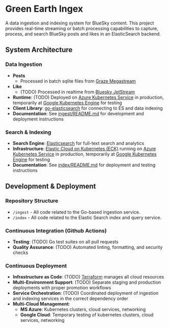 # Green Earth Ingex

A data ingestion and indexing system for BlueSky content. This project provides real-time streaming or batch processing capabilities to capture, process, and search BlueSky posts and likes in an ElasticSearch backend.

## System Architecture

### Data Ingestion
- **Posts**
  - Processed in batch sqlite files from [Graze Megastream](https://graze.leaflet.pub/3m33mkloj222o)
- **Like**
  - (TODO) Processed in realtime from [Bluesky JetStream](https://docs.bsky.app/blog/jetstream)
- **Runtime**: (TODO) Deployed on [Azure Kubernetes Service](https://azure.microsoft.com/en-us/products/kubernetes-service/) in production, temporarily at [Google Kubernetes Engine](https://cloud.google.com/kubernetes-engine/docs) for testing
- **Client Library**: [go-elasticsearch](https://pkg.go.dev/github.com/elastic/go-elasticsearch/v9) for connecting to ES and data indexing
- **Documentation**: See [ingest/README.md](ingest/README.md) for development and deployment instructions

### Search & Indexing
- **Search Engine**: [Elasticsearch](https://www.elastic.co/docs/solutions/search) for full-text search and analytics
- **Infrastructure**: [Elastic Cloud on Kubernetes (ECK)](https://www.elastic.co/docs/deploy-manage/deploy/cloud-on-k8s#eck-overview) running on [Azure Kubernetes Service](https://azure.microsoft.com/en-us/products/kubernetes-service/) in production, temporarily at [Google Kubernetes Engine](https://cloud.google.com/kubernetes-engine/docs) for testing
- **Documentation**: See [index/README.md](index/README.md) for deployment and testing instructions

## Development & Deployment

### Repository Structure

- `/ingest` - All code related to the Go-based ingestion service.
- `/index` - All code related to the Elastic Search index and query service.

### Continuous Integration (Github Actions)
- **Testing**: (TODO) Go test suites on all pull requests
- **Quality Assurance**: (TODO) Automated linting, formatting, and security checks

### Continuous Deployment
- **Infrastructure as Code**: (TODO) [Terraform](https://developer.hashicorp.com/terraform/intro/use-cases) manages all cloud resources
- **Multi-Environment Support**: (TODO) Separate staging and production deployments with proper promotion workflows
- **Service Orchestration**: (TODO) Coordinated deployment of ingestion and indexing services in the correct dependency order
- **Multi-Cloud Management**:
  - **MS Azure**: Kubernetes clusters, cloud services, networking
  - **Google Cloud**: Temporary testing of kubernetes clusters, cloud services, networking